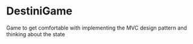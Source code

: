 # DestiniGame
Game to get comfortable with implementing the MVC design pattern and thinking about the state
